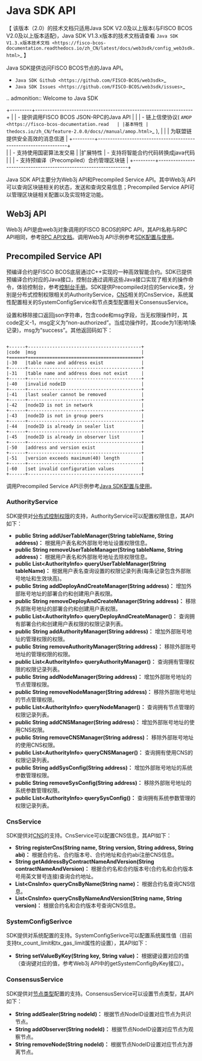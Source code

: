 # Java SDK API

【 该版本（2.0）的技术文档只适用Java SDK V2.0及以上版本(与FISCO BCOS V2.0及以上版本适配)，Java SDK V1.3.x版本的技术文档请查看 `Java SDK V1.3.x版本技术文档 <https://fisco-bcos-documentation.readthedocs.io/zh_CN/latest/docs/web3sdk/config_web3sdk.html>`_ 】
   
   Java SDK提供访问FISCO BCOS节点的Java API。

   - `Java SDK Github <https://github.com/FISCO-BCOS/web3sdk>`_
   - `Java SDK Issues <https://github.com/FISCO-BCOS/web3sdk/issues>`_

.. admonition:: Welcome to Java SDK

   +---------+-----------------------------------------------------------------+
   |         |  - 提供调用FISCO BCOS JSON-RPC的Java API                        | 
   |         |  - 链上信使协议( `AMOP <https://fisco-bcos-documentation.read   |
   |基本特性 |    thedocs.io/zh_CN/feature-2.0.0/docs//manual/amop.html>`_ ),  |
   |         |    为联盟链提供安全高效的消息信道                               | 
   +---------+-----------------------------------------------------------------+         
   |         |  - 支持使用国密算法发交易                                       |
   |扩展特性 |  - 支持将智能合约代码转换成java代码                             |
   |         |  - 支持预编译（Precompiled）合约管理区块链                                |
   +---------+-----------------------------------------------------------------+

Java SDK API主要分为Web3j API和Precompiled Service API。其中Web3j API可以查询区块链相关的状态，发送和查询交易信息；Precompiled Service API可以管理区块链相关配置以及实现特定功能。

## Web3j API
Web3j API是由web3j对象调用的FISCO BCOS的RPC API，其API名称与RPC API相同，参考[RPC API文档](../api.md)。调用Web3j API示例参考[SDK配置与使用](./config.md)。

## Precompiled Service API
预编译合约是FISCO BCOS底层通过C++实现的一种高效智能合约。SDK已提供预编译合约对应的Java接口，控制台通过调用这些Java接口实现了相关的操作命令，体验控制台，参考[控制台手册](../manual/console.md)。SDK提供Precompiled对应的Service类，分别是分布式控制权限相关的AuthorityService，[CNS](../design/features/CNS_contract_name_service.md)相关的CnsService，系统属性配置相关的SystemConfigService和节点类型配置相关ConsensusService。

设置和移除接口返回json字符串，包含code和msg字段，当无权限操作时，其code定义-1，msg定义为“non-authorized”。当成功操作时，其code为1(影响1条记录)，msg为“success”。其他返回码如下：

```eval_rst

+------+------------------------------------------+
|code  |msg                                       |
+======+==========================================+
|-30   |table name and address exist              |
+------+------------------------------------------+
|-31   |table name and address does not exist     |
+------+------------------------------------------+
|-40   |invalid nodeID                            |
+------+------------------------------------------+
|-41   |last sealer cannot be removed             |
+------+------------------------------------------+
|-42   |nodeID is not in network                  |
+------+------------------------------------------+
|-43   |nodeID is not in group peers              |
+------+------------------------------------------+
|-44   |nodeID is already in sealer list          |
+------+------------------------------------------+
|-45   |nodeID is already in observer list        |
+------+------------------------------------------+
|-50   |address and version exist                 |
+------+------------------------------------------+
|-51   |version exceeds maximum(40) length        |
+------+------------------------------------------+
|-60   |set invalid configuration values          |
+------+------------------------------------------+

```

调用Precompiled Service API示例参考[Java SDK配置与使用](./config.md)。

### AuthorityService
SDK提供对[分布式控制权限](../manual/permission_control.md)的支持，AuthorityService可以配置权限信息，其API如下：
- **public String addUserTableManager(String tableName, String address)：** 根据用户表名和外部账号地址设置权限信息。
- **public String removeUserTableManager(String tableName, String address)：** 根据用户表名和外部账号地址去除权限信息。
- **public List\<AuthorityInfo\> queryUserTableManager(String tableName)：** 根据用户表名查询设置的权限记录列表(每条记录包含外部账号地址和生效块高)。
- **public String addDeployAndCreateManager(String address)：** 增加外部账号地址的部署合约和创建用户表权限。
- **public String removeDeployAndCreateManager(String address)：** 移除外部账号地址的部署合约和创建用户表权限。
- **public List\<AuthorityInfo\> queryDeployAndCreateManager()：** 查询拥有部署合约和创建用户表权限的权限记录列表。
- **public String addAuthorityManager(String address)：** 增加外部账号地址的管理权限的权限。
- **public String removeAuthorityManager(String address)：** 移除外部账号地址的管理权限的权限。
- **public List\<AuthorityInfo\> queryAuthorityManager()：** 查询拥有管理权限的权限记录列表。
- **public String addNodeManager(String address)：** 增加外部账号地址的节点管理权限。
- **public String removeNodeManager(String address)：** 移除外部账号地址的节点管理权限。
- **public List\<AuthorityInfo\> queryNodeManager()：** 查询拥有节点管理的权限记录列表。
- **public String addCNSManager(String address)：** 增加外部账号地址的使用CNS权限。
- **public String removeCNSManager(String address)：** 移除外部账号地址的使用CNS权限。
- **public List\<AuthorityInfo\> queryCNSManager()：** 查询拥有使用CNS的权限记录列表。
- **public String addSysConfig(String address)：** 增加外部账号地址的系统参数管理权限。
- **public String removeSysConfig(String address)：** 移除外部账号地址的系统参数管理权限。
- **public List\<AuthorityInfo\> querySysConfig()：** 查询拥有系统参数管理的权限记录列表。

### CnsService
SDK提供对[CNS](../design/features/CNS_contract_name_service.md)的支持。CnsService可以配置CNS信息，其API如下：
- **String registerCns(String name, String version, String address, String abi)：** 根据合约名、合约版本号、合约地址和合约abi注册CNS信息。
- **String getAddressByContractNameAndVersion(String contractNameAndVersion)：** 根据合约名和合约版本号(合约名和合约版本号用英文冒号连接)查询合约地址。
- **List\<CnsInfo\> queryCnsByName(String name)：** 根据合约名查询CNS信息。
- **List\<CnsInfo\> queryCnsByNameAndVersion(String name, String version)：** 根据合约名和合约版本号查询CNS信息。

### SystemConfigSerivce
SDK提供对系统配置的支持。SystemConfigSerivce可以配置系统属性值（目前支持tx_count_limit和tx_gas_limit属性的设置），其API如下：
- **String setValueByKey(String key, String value)：** 根据键设置对应的值（查询键对应的值，参考Web3j API中的getSystemConfigByKey接口）。

### ConsensusService 
SDK提供对[节点类型](../design/security_control/node_management.md)配置的支持。ConsensusService可以设置节点类型，其API如下：
- **String addSealer(String nodeId)：** 根据节点NodeID设置对应节点为共识节点。
- **String addObserver(String nodeId)：** 根据节点NodeID设置对应节点为观察节点。
- **String removeNode(String nodeId)：** 根据节点NodeID设置对应节点为游离节点。

